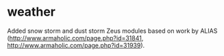 weather
==========

Added snow storm and dust storm Zeus modules based on work by ALIAS (http://www.armaholic.com/page.php?id=31841, http://www.armaholic.com/page.php?id=31939).
